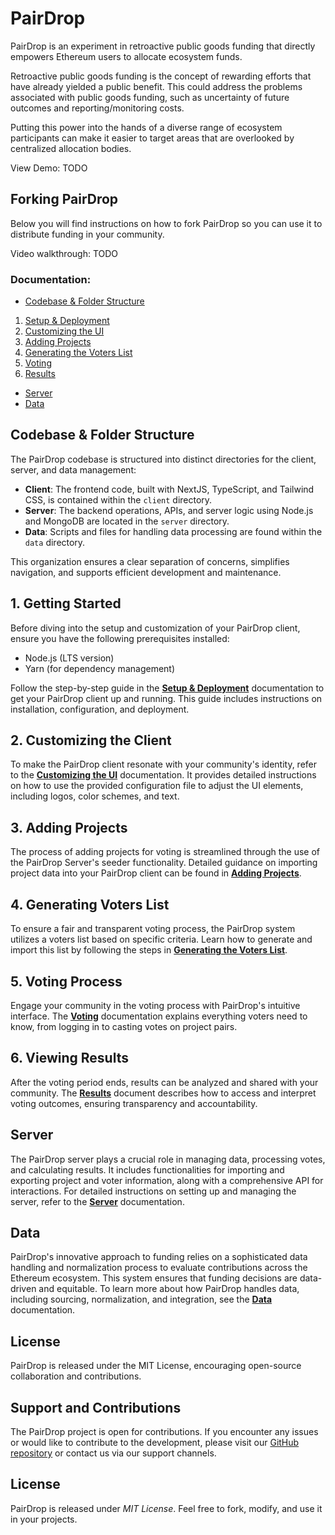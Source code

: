 # PairDrop

PairDrop is an experiment in retroactive public goods funding that directly empowers Ethereum users to allocate ecosystem funds.

Retroactive public goods funding is the concept of rewarding efforts that have already yielded a public benefit. This could address the problems associated with public goods funding, such as uncertainty of future outcomes and reporting/monitoring costs.

Putting this power into the hands of a diverse range of ecosystem participants can make it easier to target areas that are overlooked by centralized allocation bodies.

View Demo: TODO

## Forking PairDrop

Below you will find instructions on how to fork PairDrop so you can use it to distribute funding in your community.

Video walkthrough: TODO

### Documentation:

- [Codebase & Folder Structure](./docs/00_codebase_structure.md)

1. [Setup & Deployment](./docs/01_setup.md)
2. [Customizing the UI](./docs/02_customizing_ui.md)
3. [Adding Projects](./docs/03_adding_projects.md)
4. [Generating the Voters List](./docs/04_generate_voters.md)
5. [Voting](./docs/05_voting.md)
6. [Results](./docs/06_results.md)

- [Server](./docs/server.md)
- [Data](./docs/data.md)

## Codebase & Folder Structure

The PairDrop codebase is structured into distinct directories for the client, server, and data management:

- **Client**: The frontend code, built with NextJS, TypeScript, and Tailwind CSS, is contained within the `client` directory.
- **Server**: The backend operations, APIs, and server logic using Node.js and MongoDB are located in the `server` directory.
- **Data**: Scripts and files for handling data processing are found within the `data` directory.

This organization ensures a clear separation of concerns, simplifies navigation, and supports efficient development and maintenance.

## 1. Getting Started

Before diving into the setup and customization of your PairDrop client, ensure you have the following prerequisites installed:

- Node.js (LTS version)
- Yarn (for dependency management)

Follow the step-by-step guide in the **[Setup & Deployment](./docs/01_setup.md)** documentation to get your PairDrop client up and running. This guide includes instructions on installation, configuration, and deployment.

## 2. Customizing the Client

To make the PairDrop client resonate with your community's identity, refer to the **[Customizing the UI](./docs/02_customizing_ui.md)** documentation. It provides detailed instructions on how to use the provided configuration file to adjust the UI elements, including logos, color schemes, and text.

## 3. Adding Projects

The process of adding projects for voting is streamlined through the use of the PairDrop Server's seeder functionality. Detailed guidance on importing project data into your PairDrop client can be found in **[Adding Projects](./docs/03_adding_projects.md)**.

## 4. Generating Voters List

To ensure a fair and transparent voting process, the PairDrop system utilizes a voters list based on specific criteria. Learn how to generate and import this list by following the steps in **[Generating the Voters List](./docs/04_generate_voters.md)**.

## 5. Voting Process

Engage your community in the voting process with PairDrop's intuitive interface. The **[Voting](./docs/05_voting.md)** documentation explains everything voters need to know, from logging in to casting votes on project pairs.

## 6. Viewing Results

After the voting period ends, results can be analyzed and shared with your community. The **[Results](./docs/06_results.md)** document describes how to access and interpret voting outcomes, ensuring transparency and accountability.

## Server

The PairDrop server plays a crucial role in managing data, processing votes, and calculating results. It includes functionalities for importing and exporting project and voter information, along with a comprehensive API for interactions. For detailed instructions on setting up and managing the server, refer to the **[Server](./docs/server.md)** documentation.

## Data

PairDrop's innovative approach to funding relies on a sophisticated data handling and normalization process to evaluate contributions across the Ethereum ecosystem. This system ensures that funding decisions are data-driven and equitable. To learn more about how PairDrop handles data, including sourcing, normalization, and integration, see the **[Data](./docs/data.md)** documentation.

## License

PairDrop is released under the MIT License, encouraging open-source collaboration and contributions.

## Support and Contributions

The PairDrop project is open for contributions. If you encounter any issues or would like to contribute to the development, please visit our [GitHub repository](https://github.com/dOrgTech/PairDrop/) or contact us via our support channels.

## License

PairDrop is released under _MIT License_. Feel free to fork, modify, and use it in your projects.
